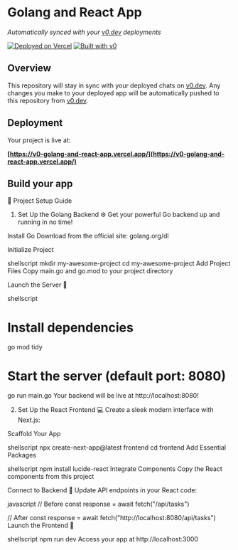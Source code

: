 # Golang and React App

*Automatically synced with your [v0.dev](https://v0.dev) deployments*

[![Deployed on Vercel](https://img.shields.io/badge/Deployed%20on-Vercel-black?style=for-the-badge&logo=vercel)](https://vercel.com/aqfasmanju7-4557s-projects/v0-golang-and-react-app)
[![Built with v0](https://img.shields.io/badge/Built%20with-v0.dev-black?style=for-the-badge)](https://v0.dev/chat/projects/YDzie90vPZX)

## Overview

This repository will stay in sync with your deployed chats on [v0.dev](https://v0.dev).
Any changes you make to your deployed app will be automatically pushed to this repository from [v0.dev](https://v0.dev).

## Deployment

Your project is live at:

**[https://v0-golang-and-react-app.vercel.app/](https://v0-golang-and-react-app.vercel.app/)**

## Build your app

🚀 Project Setup Guide
1. Set Up the Golang Backend ⚙️
Get your powerful Go backend up and running in no time!

Install Go
Download from the official site: golang.org/dl

Initialize Project

shellscript
mkdir my-awesome-project
cd my-awesome-project
Add Project Files
Copy main.go and go.mod to your project directory

Launch the Server 🚀

shellscript
# Install dependencies
go mod tidy

# Start the server (default port: 8080)
go run main.go
Your backend will be live at http://localhost:8080!

2. Set Up the React Frontend 💻
Create a sleek modern interface with Next.js:

Scaffold Your App

shellscript
npx create-next-app@latest frontend
cd frontend
Add Essential Packages

shellscript
npm install lucide-react
Integrate Components
Copy the React components from this project

Connect to Backend 🔌
Update API endpoints in your React code:

javascript
// Before
const response = await fetch("/api/tasks")

// After
const response = await fetch("http://localhost:8080/api/tasks")
Launch the Frontend 🎉

shellscript
npm run dev
Access your app at http://localhost:3000
